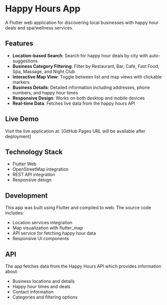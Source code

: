 # Happy Hours App

A Flutter web application for discovering local businesses with happy hour deals and spa/wellness services.

## Features

- **Location-based Search**: Search for happy hour deals by city with auto-suggestions
- **Business Category Filtering**: Filter by Restaurant, Bar, Cafe, Fast Food, Spa, Massage, and Night Club
- **Interactive Map View**: Toggle between list and map views with clickable markers
- **Business Details**: Detailed information including addresses, phone numbers, and happy hour times
- **Responsive Design**: Works on both desktop and mobile devices
- **Real-time Data**: Fetches live data from the happy hours API

## Live Demo

Visit the live application at: [GitHub Pages URL will be available after deployment]

## Technology Stack

- Flutter Web
- OpenStreetMap integration
- REST API integration
- Responsive design

## Development

This app was built using Flutter and compiled to web. The source code includes:
- Location services integration
- Map visualization with flutter_map
- API service for fetching happy hour data
- Responsive UI components

## API

The app fetches data from the Happy Hours API which provides information about:
- Business locations and details
- Happy hour times and deals
- Contact information
- Categories and filtering options

